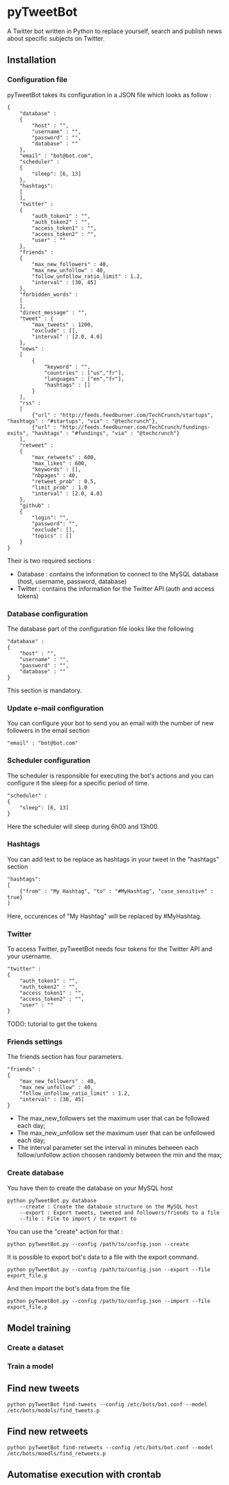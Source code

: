 # pyTweetBot
A Twitter bot written in Python to replace yourself, search and publish news about specific subjects on Twitter.

## Installation

### Configuration file

pyTweetBot takes its configuration in a JSON file which looks as follow :

    {
        "database" :
        {
            "host" : "",
            "username" : "",
            "password" : "",
            "database" : ""
        },
        "email" : "bot@bot.com",
        "scheduler" :
        {
            "sleep": [6, 13]
        },
        "hashtags":
        [
        ],
        "twitter" :
        {
            "auth_token1" : "",
            "auth_token2" : "",
            "access_token1" : "",
            "access_token2" : "",
            "user" : ""
        },
        "friends" :
        {
            "max_new_followers" : 40,
            "max_new_unfollow" : 40,
            "follow_unfollow_ratio_limit" : 1.2,
            "interval" : [30, 45]
        },
        "forbidden_words" :
        [
        ],
        "direct_message" : "",
        "tweet" : {
            "max_tweets" : 1200,
            "exclude" : [],
            "interval" : [2.0, 4.0]
        },
        "news" :
        [
            {
                "keyword" : "",
                "countries" : ["us","fr"],
                "languages" : ["en","fr"],
                "hashtags" : []
            }
        ],
        "rss" :
        [
            {"url" : "http://feeds.feedburner.com/TechCrunch/startups", "hashtags" : "#startups", "via" : "@techcrunch"},
            {"url" : "http://feeds.feedburner.com/TechCrunch/fundings-exits", "hashtags" : "#fundings", "via" : "@techcrunch"}
        ],
        "retweet" :
        {
            "max_retweets" : 600,
            "max_likes" : 600,
            "keywords" : [],
            "nbpages" : 40,
            "retweet_prob" : 0.5,
            "limit_prob" : 1.0
            "interval" : [2.0, 4.0]
        },
        "github" :
        {
            "login": "",
            "password": "",
            "exclude": [],
            "topics" : []
        }
    }

Their is two required sections :
* Database : contains the information to connect to the MySQL database (host, username, password, database)
* Twitter : contains the information for the Twitter API (auth and access tokens)

### Database configuration

The database part of the configuration file looks like the following

    "database" :
    {
        "host" : "",
        "username" : "",
        "password" : "",
        "database" : ""
    }

This section is mandatory.

### Update e-mail configuration

You can configure your bot to send you an email with the number of new followers in the email section

    "email" : "bot@bot.com"

### Scheduler configuration

The scheduler is responsible for executing the bot's actions and you can configure it the sleep for a specific period
of time.

    "scheduler" :
    {
        "sleep": [6, 13]
    }

Here the scheduler will sleep during 6h00 and 13h00.

### Hashtags

You can add text to be replace as hashtags in your tweet in the "hashtags" section

    "hashtags":
    [
        {"from" : "My Hashtag", "to" : "#MyHashtag", "case_sensitive" : true}
    ]

Here, occurences of "My Hashtag" will be replaced by #MyHashtag.

### Twitter

To access Twitter, pyTweetBot needs four tokens for the Twitter API and your username.

    "twitter" :
    {
        "auth_token1" : "",
        "auth_token2" : "",
        "access_token1" : "",
        "access_token2" : "",
        "user" : ""
    }

TODO: tutorial to get the tokens

### Friends settings

The friends section has four parameters.

    "friends" :
    {
        "max_new_followers" : 40,
        "max_new_unfollow" : 40,
        "follow_unfollow_ratio_limit" : 1.2,
        "interval" : [30, 45]
    }

* The max_new_followers set the maximum user that can be followed each day;
* The max_new_unfollow set the maximum user that can be unfollowed each day;
* The interval parameter set the interval in minutes between each follow/unfollow action choosen randomly between the min and the max;

### Create database

You have then to create the database on your MySQL host

    python pyTweetBot.py database
        --create : Create the database structure on the MySQL host
        --export : Export tweets, tweeted and followers/friends to a file
        --file : File to import / to export to

You can use the "create" action for that :

    python pyTweetBot.py --config /path/to/config.json --create

It is possible to export bot's data to a file with the export command.

    python pyTweetBot.py --config /path/to/config.json --export --file export_file.p

And then import the bot's data from the file

    python pyTweetBot.py --config /path/to/config.json --import --file export_file.p

## Model training

### Create a dataset

### Train a model

## Find new tweets

    python pyTweetBot find-tweets --config /etc/bots/bot.conf --model /etc/bots/models/find_tweets.p

## Find new retweets

    python pyTweetBot find-retweets --config /etc/bots/bot.conf --model /etc/bots/moedls/find_retweets.p

## Automatise execution with crontab
